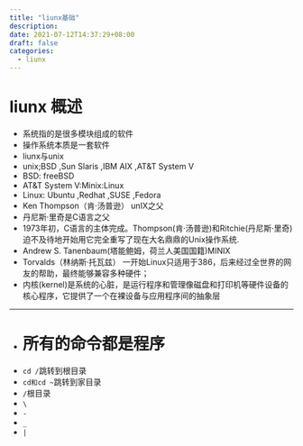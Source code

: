 ```yaml
---
title: "liunx基础"
description: 
date: 2021-07-12T14:37:29+08:00
draft: false
categories:
  - liunx
---
```

<!--more-->

# liunx 概述
- 系统指的是很多模块组成的软件
- 操作系统本质是一套软件
- liunx与unix
- unix;BSD  ,Sun Slaris ,IBM AIX ,AT&T System V
- BSD: freeBSD 
- AT&T System V:Minix:Linux
- Linux: Ubuntu ,Redhat ,SUSE ,Fedora
- Ken Thompson（肯·汤普逊） unIX之父
- 丹尼斯·里奇是C语言之父
- 1973年初，C语言的主体完成。Thompson(肯·汤普逊)和Ritchie(丹尼斯·里奇)迫不及待地开始用它完全重写了现在大名鼎鼎的Unix操作系统.
- Andrew S. Tanenbaum(塔能鲍姆，荷兰人美国国籍)MINIX
- Torvalds（林纳斯·托瓦兹） 一开始Linux只适用于386，后来经过全世界的网友的帮助，最终能够兼容多种硬件；
- 内核(kernel)是系统的心脏，是运行程序和管理像磁盘和打印机等硬件设备的核心程序，它提供了一个在裸设备与应用程序间的抽象层
- ----
- # 所有的命令都是程序
- `cd /`跳转到根目录
- `cd和cd ~`跳转到家目录
- `/`根目录
- `\`
- `-`
- `_`
- `|`